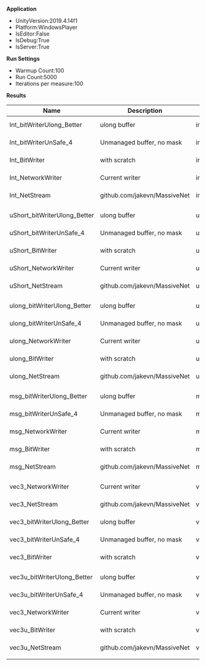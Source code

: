 **Application**
- UnityVersion:2019.4.14f1
- Platform:WindowsPlayer
- IsEditor:False
- IsDebug:True
- IsServer:True

**Run Settings**
- Warmup Count:100
- Run Count:5000
- Iterations per measure:100


**Results**

| Name                         | Description                  | Category          |         Mean | Ratio |      StdDev |  StdError |
|------------------------------|------------------------------|-------------------|--------------|-------|-------------|-----------|
| Int_bitWriterUlong_Better    | ulong buffer                 | int               |  1650.197 ns |  0.57 |  243.749 ns |  3.447 ns |
| Int_bitWriterUnSafe_4        | Unmanaged buffer, no mask    | int               |  2174.516 ns |  0.75 |  297.032 ns |  4.201 ns |
| Int_BitWriter                | with scratch                 | int               |  2407.989 ns |  0.83 |  382.292 ns |  5.406 ns |
| Int_NetworkWriter            | Current writer               | int               |  2902.918 ns |  1.00 |  400.868 ns |  5.669 ns |
| Int_NetStream                | github.com/jakevn/MassiveNet | int               | 11870.500 ns |  4.09 | 1030.896 ns | 14.579 ns |
|                              |                              |                   |              |       |             |           |
| uShort_bitWriterUlong_Better | ulong buffer                 | ushort            |  1602.249 ns |  0.50 | 1202.684 ns | 17.009 ns |
| uShort_bitWriterUnSafe_4     | Unmanaged buffer, no mask    | ushort            |  1635.042 ns |  0.51 |  296.179 ns |  4.189 ns |
| uShort_BitWriter             | with scratch                 | ushort            |  1842.387 ns |  0.58 |  469.007 ns |  6.633 ns |
| uShort_NetworkWriter         | Current writer               | ushort            |  3180.181 ns |  1.00 |  416.258 ns |  5.887 ns |
| uShort_NetStream             | github.com/jakevn/MassiveNet | ushort            |  6258.927 ns |  1.97 |  594.994 ns |  8.414 ns |
|                              |                              |                   |              |       |             |           |
| ulong_bitWriterUlong_Better  | ulong buffer                 | ulong             |   922.692 ns |  0.43 |  218.859 ns |  3.095 ns |
| ulong_bitWriterUnSafe_4      | Unmanaged buffer, no mask    | ulong             |  1178.188 ns |  0.55 |  213.579 ns |  3.020 ns |
| ulong_NetworkWriter          | Current writer               | ulong             |  2130.970 ns |  1.00 |  291.655 ns |  4.125 ns |
| ulong_BitWriter              | with scratch                 | ulong             |  2388.660 ns |  1.12 |  306.467 ns |  4.334 ns |
| ulong_NetStream              | github.com/jakevn/MassiveNet | ulong             | 11700.375 ns |  5.49 | 1669.405 ns | 23.609 ns |
|                              |                              |                   |              |       |             |           |
| msg_bitWriterUlong_Better    | ulong buffer                 | msg               |  2882.032 ns |  0.76 |  405.432 ns |  5.734 ns |
| msg_bitWriterUnSafe_4        | Unmanaged buffer, no mask    | msg               |  2991.835 ns |  0.79 |  398.765 ns |  5.639 ns |
| msg_NetworkWriter            | Current writer               | msg               |  3810.675 ns |  1.00 |  529.284 ns |  7.485 ns |
| msg_BitWriter                | with scratch                 | msg               |  3921.348 ns |  1.03 |  454.555 ns |  6.428 ns |
| msg_NetStream                | github.com/jakevn/MassiveNet | msg               | 14668.121 ns |  3.85 | 1094.521 ns | 15.479 ns |
|                              |                              |                   |              |       |             |           |
| vec3_NetworkWriter           | Current writer               | vec3              |  1140.897 ns |  1.00 |  194.305 ns |  2.748 ns |
| vec3_NetStream               | github.com/jakevn/MassiveNet | vec3              |  2876.928 ns |  2.52 |  427.563 ns |  6.047 ns |
| vec3_bitWriterUlong_Better   | ulong buffer                 | vec3              |  4445.892 ns |  3.90 |  527.655 ns |  7.462 ns |
| vec3_bitWriterUnSafe_4       | Unmanaged buffer, no mask    | vec3              |  4624.437 ns |  4.05 |  509.649 ns |  7.208 ns |
| vec3_BitWriter               | with scratch                 | vec3              |  4726.238 ns |  4.14 | 1642.682 ns | 23.231 ns |
|                              |                              |                   |              |       |             |           |
| vec3u_bitWriterUlong_Better  | ulong buffer                 | vec3_uncompressed |   936.277 ns |  0.82 |  231.516 ns |  3.274 ns |
| vec3u_bitWriterUnSafe_4      | Unmanaged buffer, no mask    | vec3_uncompressed |   987.834 ns |  0.87 |  246.650 ns |  3.488 ns |
| vec3_NetworkWriter           | Current writer               | vec3_uncompressed |  1140.897 ns |  1.00 |  194.305 ns |  2.748 ns |
| vec3u_BitWriter              | with scratch                 | vec3_uncompressed |  1185.891 ns |  1.04 |  193.901 ns |  2.742 ns |
| vec3u_NetStream              | github.com/jakevn/MassiveNet | vec3_uncompressed |  4140.144 ns |  3.63 |  538.276 ns |  7.612 ns |
|                              |                              |                   |              |       |             |           |
